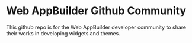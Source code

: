 Web AppBuilder Github Community
====================

This github repo is for the Web AppBuilder developer community to share their works in developing widgets and themes.
